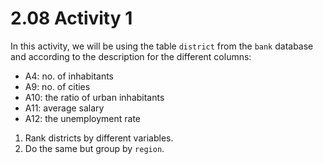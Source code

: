 # 2.08 Activity 1

In this activity, we will be using the table `district` from the `bank` database and according to the description for the different columns:

- A4: no. of inhabitants
- A9: no. of cities
- A10: the ratio of urban inhabitants
- A11: average salary
- A12: the unemployment rate

1. Rank districts by different variables.
2. Do the same but group by `region`.
